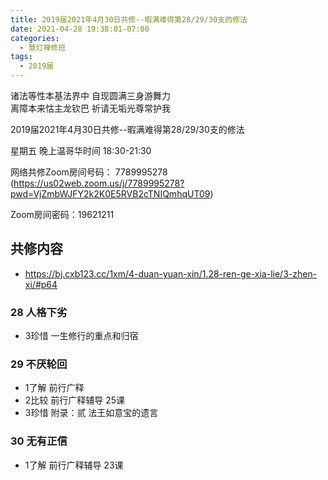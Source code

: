 ```yaml
---
title: 2019届2021年4月30日共修--暇满难得第28/29/30支的修法
date: 2021-04-28 19:38:01-07:00
categories:
  - 慧灯禅修班
tags:
  - 2019届
---
```

诸法等性本基法界中  自现圆满三身游舞力  
离障本来怙主龙钦巴  祈请无垢光尊常护我  

2019届2021年4月30日共修--暇满难得第28/29/30支的修法

星期五 晚上温哥华时间 18:30-21:30  

网络共修Zoom房间号码： 7789995278 (<https://us02web.zoom.us/j/7789995278?pwd=VjZmbWJFY2k2K0E5RVB2cTNIQmhqUT09>)

Zoom房间密码：19621211       

## 共修内容  

- <https://bj.cxb123.cc/1xm/4-duan-yuan-xin/1.28-ren-ge-xia-lie/3-zhen-xi/#p64>

### 28 人格下劣 

- 3珍惜 一生修行的重点和归宿

### 29 不厌轮回

- 1了解 前行广释
- 2比较 前行广释辅导 25课
- 3珍惜 附录：贰 法王如意宝的遗言

### 30 无有正信

- 1了解 前行广释辅导 23课